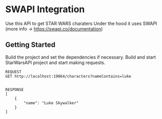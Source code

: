 ﻿# SWAPI Integration

Use this API to get STAR WARS charaters
Under the hood it uses SWAPI (more info -> https://swapi.co/documentation)

## Getting Started

Build the project and set the dependencies if necessary.
Build and start StarWarsAPI project and start making requests.

```
REQUEST
GET http://localhost:19064/characters?nameContains=luke 


RESPONSE
[
    {
        "name": "Luke Skywalker"
    }
]
```


